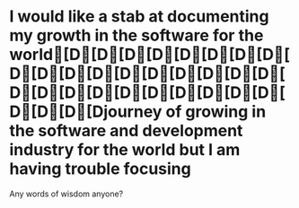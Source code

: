 # I would like a stab at documenting my growth in the software for the world[D[D[D[D[D[D[D[D[D[D[D[D[D[D[D[D[D[D[D[D[D[D[D[D[D[D[D[D[D[D[D[Djourney of growing in the software and development industry for the world but I am having trouble focusing
Any words of wisdom anyone?
